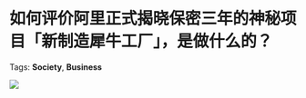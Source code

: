 # 如何评价阿里正式揭晓保密三年的神秘项目「新制造犀牛工厂」，是做什么的？

Tags: **Society**, **Business**

![](https://pic3.zhimg.com/50/v2-89f7dd858d1c2294be55fde9d1684c8c_hd.jpg?source=1940ef5c)

